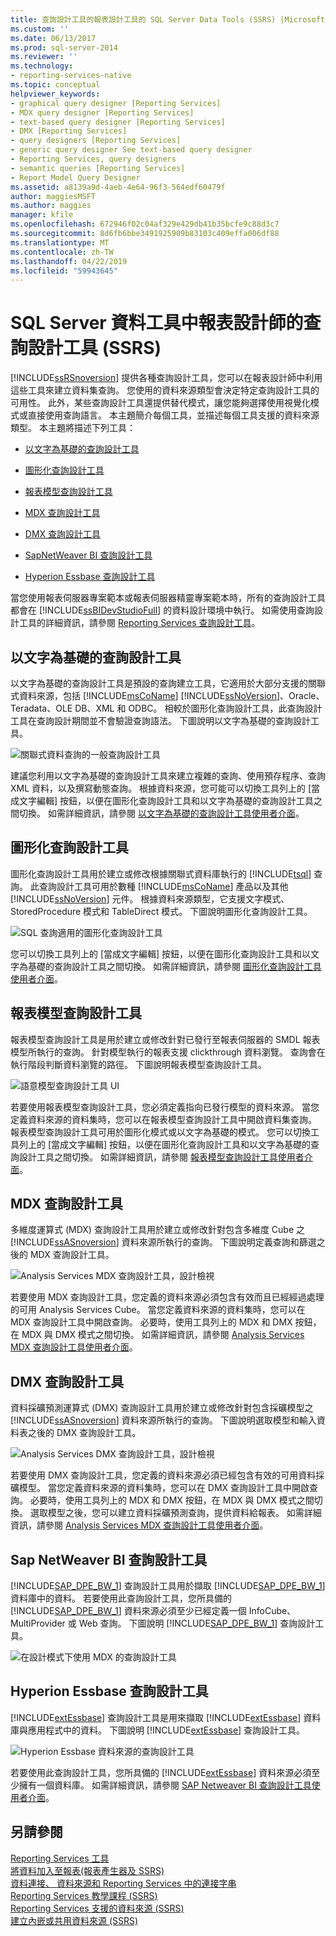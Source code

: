 ```yaml
---
title: 查詢設計工具的報表設計工具的 SQL Server Data Tools (SSRS) |Microsoft Docs
ms.custom: ''
ms.date: 06/13/2017
ms.prod: sql-server-2014
ms.reviewer: ''
ms.technology:
- reporting-services-native
ms.topic: conceptual
helpviewer_keywords:
- graphical query designer [Reporting Services]
- MDX query designer [Reporting Services]
- text-based query designer [Reporting Services]
- DMX [Reporting Services]
- query designers [Reporting Services]
- generic query designer See text-based query designer
- Reporting Services, query designers
- semantic queries [Reporting Services]
- Report Model Query Designer
ms.assetid: a8139a9d-4aeb-4e64-96f3-564edf60479f
author: maggiesMSFT
ms.author: maggies
manager: kfile
ms.openlocfilehash: 672946f02c04af329e429db41b35bcfe9c88d3c7
ms.sourcegitcommit: 8d6fb6bbe3491925909b83103c409effa006df88
ms.translationtype: MT
ms.contentlocale: zh-TW
ms.lasthandoff: 04/22/2019
ms.locfileid: "59943645"
---
```

# <a name="query-design-tools-in-report-designer-sql-server-data-tools-ssrs"></a>SQL Server 資料工具中報表設計師的查詢設計工具 (SSRS)
  [!INCLUDE[ssRSnoversion](../../includes/ssrsnoversion-md.md)] 提供各種查詢設計工具，您可以在報表設計師中利用這些工具來建立資料集查詢。 您使用的資料來源類型會決定特定查詢設計工具的可用性。 此外，某些查詢設計工具還提供替代模式，讓您能夠選擇使用視覺化模式或直接使用查詢語言。 本主題簡介每個工具，並描述每個工具支援的資料來源類型。 本主題將描述下列工具：  
  
-   [以文字為基礎的查詢設計工具](#Textbased)  
  
-   [圖形化查詢設計工具](#Graphical)  
  
-   [報表模型查詢設計工具](#Model)  
  
-   [MDX 查詢設計工具](#MDX)  
  
-   [DMX 查詢設計工具](#DMX)  
  
-   [SapNetWeaver BI 查詢設計工具](#SAPBW)  
  
-   [Hyperion Essbase 查詢設計工具](#Hyperion)  
  
 當您使用報表伺服器專案範本或報表伺服器精靈專案範本時，所有的查詢設計工具都會在 [!INCLUDE[ssBIDevStudioFull](../../includes/ssbidevstudiofull-md.md)] 的資料設計環境中執行。 如需使用查詢設計工具的詳細資訊，請參閱 [Reporting Services 查詢設計工具](../reporting-services-query-designers.md)。  
  
##  <a name="Textbased"></a> 以文字為基礎的查詢設計工具  
 以文字為基礎的查詢設計工具是預設的查詢建立工具，它適用於大部分支援的關聯式資料來源，包括 [!INCLUDE[msCoName](../../../includes/msconame-md.md)] [!INCLUDE[ssNoVersion](../../../includes/ssnoversion-md.md)]、Oracle、Teradata、OLE DB、XML 和 ODBC。 相較於圖形化查詢設計工具，此查詢設計工具在查詢設計期間並不會驗證查詢語法。 下圖說明以文字為基礎的查詢設計工具。  
  
 ![關聯式資料查詢的一般查詢設計工具](../../analysis-services/media/rsqd-dsaw-sql-generic.gif "關聯式資料查詢的一般查詢設計工具")  
  
 建議您利用以文字為基礎的查詢設計工具來建立複雜的查詢、使用預存程序、查詢 XML 資料，以及撰寫動態查詢。 根據資料來源，您可能可以切換工具列上的 [當成文字編輯] 按鈕，以便在圖形化查詢設計工具和以文字為基礎的查詢設計工具之間切換。 如需詳細資訊，請參閱 [以文字為基礎的查詢設計工具使用者介面](../text-based-query-designer-user-interface.md)。  
  
##  <a name="Graphical"></a> 圖形化查詢設計工具  
 圖形化查詢設計工具用於建立或修改根據關聯式資料庫執行的 [!INCLUDE[tsql](../../includes/tsql-md.md)] 查詢。 此查詢設計工具可用於數種 [!INCLUDE[msCoName](../../../includes/msconame-md.md)] 產品以及其他 [!INCLUDE[ssNoVersion](../../../includes/ssnoversion-md.md)] 元件。 根據資料來源類型，它支援文字模式、StoredProcedure 模式和 TableDirect 模式。 下圖說明圖形化查詢設計工具。  
  
 ![SQL 查詢適用的圖形化查詢設計工具](../media/rsqd-dsaw-sql.gif "SQL 查詢適用的圖形化查詢設計工具")  
  
 您可以切換工具列上的 [當成文字編輯] 按鈕，以便在圖形化查詢設計工具和以文字為基礎的查詢設計工具之間切換。 如需詳細資訊，請參閱 [圖形化查詢設計工具使用者介面](graphical-query-designer-user-interface.md)。  
  
##  <a name="Model"></a> 報表模型查詢設計工具  
 報表模型查詢設計工具是用於建立或修改針對已發行至報表伺服器的 SMDL 報表模型所執行的查詢。 針對模型執行的報表支援 clickthrough 資料瀏覽。 查詢會在執行階段判斷資料瀏覽的路徑。 下圖說明報表模型查詢設計工具。  
  
 ![語意模型查詢設計工具 UI](../media/rsqd-dsawmodel-smql.gif "語意模型查詢設計工具 UI")  
  
 若要使用報表模型查詢設計工具，您必須定義指向已發行模型的資料來源。 當您定義資料來源的資料集時，您可以在報表模型查詢設計工具中開啟資料集查詢。 報表模型查詢設計工具可用於圖形化模式或以文字為基礎的模式。 您可以切換工具列上的 [當成文字編輯] 按鈕，以便在圖形化查詢設計工具和以文字為基礎的查詢設計工具之間切換。 如需詳細資訊，請參閱 [報表模型查詢設計工具使用者介面](report-model-query-designer-user-interface.md)。  
  
##  <a name="MDX"></a> MDX 查詢設計工具  
 多維度運算式 (MDX) 查詢設計工具用於建立或修改針對包含多維度 Cube 之 [!INCLUDE[ssASnoversion](../../../includes/ssasnoversion-md.md)] 資料來源所執行的查詢。 下圖說明定義查詢和篩選之後的 MDX 查詢設計工具。  
  
 ![Analysis Services MDX 查詢設計工具，設計檢視](../../analysis-services/media/rsqd-dsawas-mdx-designmode.gif "Analysis Services MDX 查詢設計工具，設計檢視")  
  
 若要使用 MDX 查詢設計工具，您定義的資料來源必須包含有效而且已經經過處理的可用 Analysis Services Cube。 當您定義資料來源的資料集時，您可以在 MDX 查詢設計工具中開啟查詢。 必要時，使用工具列上的 MDX 和 DMX 按鈕，在 MDX 與 DMX 模式之間切換。 如需詳細資訊，請參閱 [Analysis Services MDX 查詢設計工具使用者介面](analysis-services-mdx-query-designer-user-interface.md)。  
  
##  <a name="DMX"></a> DMX 查詢設計工具  
 資料採礦預測運算式 (DMX) 查詢設計工具用於建立或修改針對包含採礦模型之 [!INCLUDE[ssASnoversion](../../../includes/ssasnoversion-md.md)] 資料來源所執行的查詢。 下圖說明選取模型和輸入資料表之後的 DMX 查詢設計工具。  
  
 ![Analysis Services DMX 查詢設計工具，設計檢視](../media/rsqd-dsawas-dmx-designmode.gif "Analysis Services DMX 查詢設計工具，設計檢視")  
  
 若要使用 DMX 查詢設計工具，您定義的資料來源必須已經包含有效的可用資料採礦模型。 當您定義資料來源的資料集時，您可以在 DMX 查詢設計工具中開啟查詢。 必要時，使用工具列上的 MDX 和 DMX 按鈕，在 MDX 與 DMX 模式之間切換。 選取模型之後，您可以建立資料採礦預測查詢，提供資料給報表。 如需詳細資訊，請參閱 [Analysis Services MDX 查詢設計工具使用者介面](analysis-services-dmx-query-designer-user-interface.md)。  
  
##  <a name="SAPBW"></a> Sap NetWeaver BI 查詢設計工具  
 [!INCLUDE[SAP_DPE_BW_1](../../../includes/sap-dpe-bw-1-md.md)] 查詢設計工具用於擷取 [!INCLUDE[SAP_DPE_BW_1](../../../includes/sap-dpe-bw-1-md.md)] 資料庫中的資料。 若要使用此查詢設計工具，您所具備的 [!INCLUDE[SAP_DPE_BW_1](../../../includes/sap-dpe-bw-1-md.md)] 資料來源必須至少已經定義一個 InfoCube、MultiProvider 或 Web 查詢。 下圖說明 [!INCLUDE[SAP_DPE_BW_1](../../../includes/sap-dpe-bw-1-md.md)] 查詢設計工具。  
  
 ![在設計模式下使用 MDX 的查詢設計工具](../media/rsqd-dssapbw-mdx-designmode.gif "在設計模式下使用 MDX 的查詢設計工具")  
  
##  <a name="Hyperion"></a> Hyperion Essbase 查詢設計工具  
 [!INCLUDE[extEssbase](../../../includes/extessbase-md.md)] 查詢設計工具是用來擷取 [!INCLUDE[extEssbase](../../../includes/extessbase-md.md)] 資料庫與應用程式中的資料。 下圖說明 [!INCLUDE[extEssbase](../../../includes/extessbase-md.md)] 查詢設計工具。  
  
 ![Hyperion Essbase 資料來源的查詢設計工具](../media/rsqd-dshyperionessbase-mdx-designmode.gif "Hyperion Essbase 資料來源的查詢設計工具")  
  
 若要使用此查詢設計工具，您所具備的 [!INCLUDE[extEssbase](../../../includes/extessbase-md.md)] 資料來源必須至少擁有一個資料庫。 如需詳細資訊，請參閱 [SAP Netweaver BI 查詢設計工具使用者介面](sap-netweaver-bi-query-designer-user-interface.md)。  
  
## <a name="see-also"></a>另請參閱  
 [Reporting Services 工具](../tools/reporting-services-tools.md)   
 [將資料加入至報表&#40;報表產生器及 SSRS&#41;](report-datasets-ssrs.md)   
 [資料連接、 資料來源和 Reporting Services 中的連接字串](../data-connections-data-sources-and-connection-strings-in-reporting-services.md)   
 [Reporting Services 教學課程 &#40;SSRS&#41;](../reporting-services-tutorials-ssrs.md)   
 [Reporting Services 支援的資料來源 &#40;SSRS&#41;](../create-deploy-and-manage-mobile-and-paginated-reports.md)   
 [建立內嵌或共用資料來源 &#40;SSRS&#41;](../create-an-embedded-or-shared-data-source-ssrs.md)  
  
  
